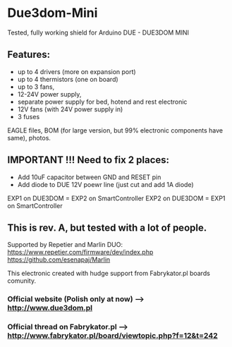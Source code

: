 # Due3dom-Mini
Tested, fully working shield for Arduino DUE - DUE3DOM MINI

## Features:

- up to 4 drivers (more on expansion port)
- up to 4 thermistors (one on board)
- up to 3 fans,
- 12-24V power supply,
- separate power supply for bed, hotend and rest electronic
- 12V fans (with 24V power supply in)
- 3 fuses

EAGLE files, BOM (for large version, but 99% electronic components have same), photos.

## IMPORTANT !!! Need to fix 2 places:
 - Add 10uF capacitor between GND and RESET pin
 - Add diode to DUE 12V poewr line (just cut and add 1A diode)

EXP1 on DUE3DOM = EXP2 on SmartController
EXP2 on DUE3DOM = EXP1 on SmartController

## This is rev. A, but tested with a lot of people.

Supported by Repetier and Marlin DUO:
https://www.repetier.com/firmware/dev/index.php
https://github.com/esenapaj/Marlin

This electronic created with hudge support from Fabrykator.pl boards comunity.

### Official website (Polish only at now) --> http://www.due3dom.pl
### Official thread on Fabrykator.pl --> http://www.fabrykator.pl/board/viewtopic.php?f=12&t=242
